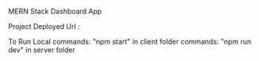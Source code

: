 MERN Stack Dashboard App

Project Deployed Url : 

To Run Local
commands: "npm start" in client folder
commands: "npm run dev" in server folder
